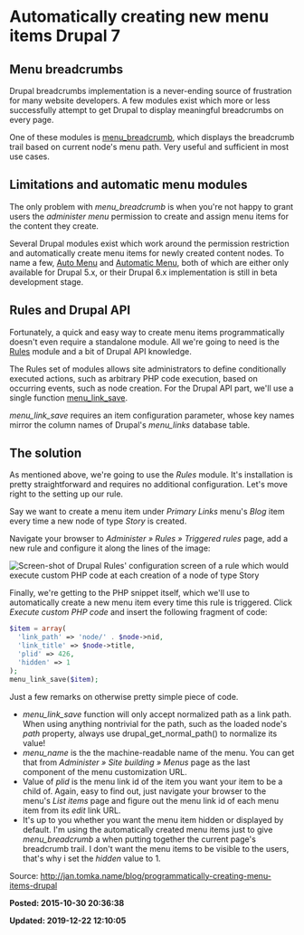 # Automatically creating new menu items Drupal 7

## Menu breadcrumbs
Drupal breadcrumbs implementation is a never-ending source of 
frustration for many website developers. A few modules exist which more 
or less successfully attempt to get Drupal to display meaningful 
breadcrumbs on every page.

One of these modules is <a href="http://drupal.org/project/menu_breadcrumb">menu_breadcrumb</a>, which displays the breadcrumb trail based on current node's menu path. Very useful and sufficient in most use cases.

## Limitations and automatic menu modules
The only problem with *menu_breadcrumb* is when you're not happy to grant users the *administer menu* permission to create and assign menu items for the content they create.

Several Drupal modules exist which work around the permission 
restriction and automatically create menu items for newly created 
content nodes. To name a few, <a href="http://drupal.org/project/automenu">Auto Menu</a> and <a href="http://drupal.org/project/automaticmenu">Automatic Menu</a>, both of which are either only available for Drupal 5.x, or their Drupal 6.x implementation is still in beta development stage.

## Rules and Drupal API
Fortunately, a quick and easy way to create menu items 
programmatically doesn't even require a standalone module. All we're 
going to need is the <a href="http://drupal.org/project/rules">Rules</a> module and a bit of Drupal API knowledge.

The Rules set of modules allows site administrators to define 
conditionally executed actions, such as arbitrary PHP code execution, 
based on occurring events, such as node creation. For the Drupal API 
part, we'll use a single function <a href="http://api.drupal.org/api/function/menu_link_save">menu_link_save</a>.

*menu_link_save* requires an item configuration parameter, whose key names mirror the column names of Drupal's *menu_links* database table.

## The solution
As mentioned above, we're going to use the *Rules* module. 
It's installation is pretty straightforward and requires no additional 
configuration. Let's move right to the setting up our rule.

Say we want to create a menu item under *Primary Links* menu's *Blog* item every time a new node of type *Story* is created.

Navigate your browser to *Administer » Rules » Triggered rules* page, add a new rule and configure it along the lines of the image:

<img alt="Screen-shot of Drupal Rules' configuration screen of a rule which would execute custom PHP code at each creation of a node of type Story" src="http://jan.tomka.name/sites/default/files/rules_auto_menu.jpg" />

Finally, we're getting to the PHP snippet itself, which we'll use to 
automatically create a new menu item every time this rule is triggered. 
Click *Execute custom PHP code* and insert the following fragment of code:

```php
$item = array(
  'link_path' => 'node/' . $node->nid,
  'link_title' => $node->title,
  'plid' => 426,
  'hidden' => 1
);
menu_link_save($item);
```

Just a few remarks on otherwise pretty simple piece of code.

* *menu_link_save* function will only accept normalized path as
 a link path. When using anything nontrivial for the path, such as the 
loaded node's *path* property, always use drupal_get_normal_path()  to normalize its value!
* *menu_name* is the the machine-readable name of the menu. You can get that from *Administer » Site building » Menus* page as the last component of the menu customization URL.
* Value of *plid* is the menu link id of the item you want your
 item to be a child of. Again, easy to find out, just navigate your 
browser to the menu's *List items* page and figure out the menu link id of each menu item from its *edit* link URL.
* It's up to you whether you want the menu item hidden or displayed by
 default. I'm using the automatically created menu items just to give *menu_breadcrumb*
 a when putting together the current page's breadcrumb trail. I don't 
want the menu items to be visible to the users, that's why i set the *hidden* value to 1.

Source: http://jan.tomka.name/blog/programmatically-creating-menu-items-drupal

**Posted: 2015-10-30 20:36:38** 

**Updated: 2019-12-22 12:10:05** 

